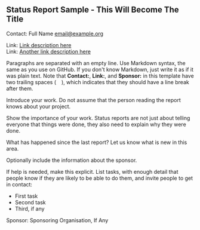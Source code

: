 ## Status Report Sample - This Will Become The Title ##

Contact: Full Name <email@example.org>  

Link:	 [Link description here](http://www.example.com/project/url)  
Link:	 [Another link description here](http://www.example.com/other/url)  

Paragraphs are separated with an empty line.  Use Markdown
syntax, the same as you use on GitHub.  If you don't know
Markdown, just write it as if it was plain text.  Note that
**Contact:**, **Link:**, and **Sponsor:** in this template
have two trailing spaces (`  `), which indicates that they
should have a line break after them.

Introduce your work.  Do not assume that the person reading
the report knows about your project.

Show the importance of your work.  Status reports are not
just about telling everyone that things were done, they also
need to explain why they were done.

What has happened since the last report?  Let us know what
is new in this area.

Optionally include the information about the sponsor.

If help is needed, make this explicit.  List tasks, with enough
detail that people know if they are likely to be able to do them,
and invite people to get in contact:

  * First task
  * Second task
  * Third, if any

Sponsor: Sponsoring Organisation, If Any  
